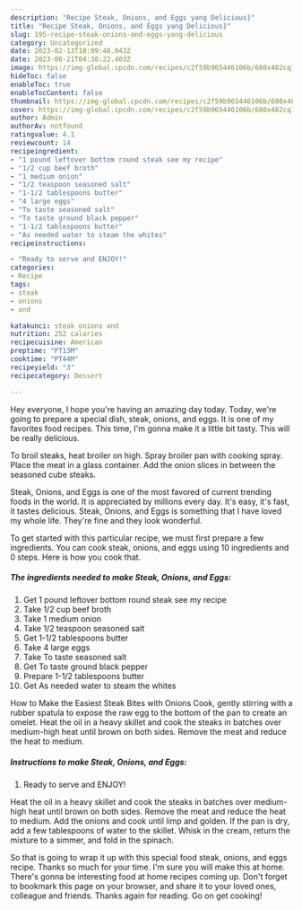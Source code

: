 ```yaml
---
description: "Recipe Steak, Onions, and Eggs yang Delicious}"
title: "Recipe Steak, Onions, and Eggs yang Delicious}"
slug: 195-recipe-steak-onions-and-eggs-yang-delicious
category: Uncategorized
date: 2023-02-13T10:09:48.043Z
date: 2023-06-21T04:38:22.403Z
image: https://img-global.cpcdn.com/recipes/c2f59b965446106b/680x482cq70/steak-onions-and-eggs-recipe-main-photo.jpg
hideToc: false
enableToc: true
enableTocContent: false
thumbnail: https://img-global.cpcdn.com/recipes/c2f59b965446106b/680x482cq70/steak-onions-and-eggs-recipe-main-photo.jpg
cover: https://img-global.cpcdn.com/recipes/c2f59b965446106b/680x482cq70/steak-onions-and-eggs-recipe-main-photo.jpg
author: Admin
authorAv: notfound
ratingvalue: 4.1
reviewcount: 14
recipeingredient:
- "1 pound leftover bottom round steak see my recipe"
- "1/2 cup beef broth"
- "1 medium onion"
- "1/2 teaspoon seasoned salt"
- "1-1/2 tablespoons butter"
- "4 large eggs"
- "To taste seasoned salt"
- "To taste ground black pepper"
- "1-1/2 tablespoons butter"
- "As needed water to steam the whites"
recipeinstructions:

- "Ready to serve and ENJOY!"
categories:
- Recipe
tags:
- steak
- onions
- and

katakunci: steak onions and 
nutrition: 252 calories
recipecuisine: American
preptime: "PT13M"
cooktime: "PT44M"
recipeyield: "3"
recipecategory: Dessert

---
```



Hey everyone, I hope you're having an amazing day today. Today, we're going to prepare a special dish, steak, onions, and eggs. It is one of my favorites food recipes. This time, I'm gonna make it a little bit tasty. This will be really delicious.

To broil steaks, heat broiler on high. Spray broiler pan with cooking spray. Place the meat in a glass container. Add the onion slices in between the seasoned cube steaks.

Steak, Onions, and Eggs is one of the most favored of current trending foods in the world. It is appreciated by millions every day. It's easy, it's fast, it tastes delicious. Steak, Onions, and Eggs is something that I have loved my whole life. They're fine and they look wonderful.


To get started with this particular recipe, we must first prepare a few ingredients. You can cook steak, onions, and eggs using 10 ingredients and 0 steps. Here is how you cook that.

<!--inarticleads1-->

##### The ingredients needed to make Steak, Onions, and Eggs:

1. Get 1 pound leftover bottom round steak see my recipe
1. Take 1/2 cup beef broth
1. Take 1 medium onion
1. Take 1/2 teaspoon seasoned salt
1. Get 1-1/2 tablespoons butter
1. Take 4 large eggs
1. Take To taste seasoned salt
1. Get To taste ground black pepper
1. Prepare 1-1/2 tablespoons butter
1. Get As needed water to steam the whites


How to Make the Easiest Steak Bites with Onions Cook, gently stirring with a rubber spatula to expose the raw egg to the bottom of the pan to create an omelet. Heat the oil in a heavy skillet and cook the steaks in batches over medium-high heat until brown on both sides. Remove the meat and reduce the heat to medium. 

<!--inarticleads2-->

##### Instructions to make Steak, Onions, and Eggs:


1. Ready to serve and ENJOY!

Heat the oil in a heavy skillet and cook the steaks in batches over medium-high heat until brown on both sides. Remove the meat and reduce the heat to medium. Add the onions and cook until limp and golden. If the pan is dry, add a few tablespoons of water to the skillet. Whisk in the cream, return the mixture to a simmer, and fold in the spinach. 

So that is going to wrap it up with this special food steak, onions, and eggs recipe. Thanks so much for your time. I'm sure you will make this at home. There's gonna be interesting food at home recipes coming up. Don't forget to bookmark this page on your browser, and share it to your loved ones, colleague and friends. Thanks again for reading. Go on get cooking!
